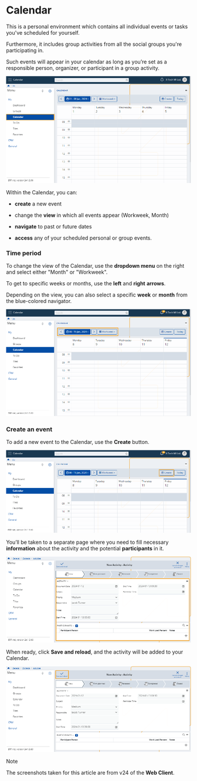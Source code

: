 # Calendar

This is a personal environment which contains all individual events or tasks you've scheduled for yourself. 

Furthermore, it includes group activities from all the social groups you're participating in. 

Such events will appear in your calendar as long as you’re set as a responsible person, organizer, or participant in a group activity.

![Express](pictures/Calendar_view.png)

Within the Calendar, you can:

* **create** a new event
  
* change the **view** in which all events appear (Workweek, Month)

* **navigate** to past or future dates

* **access** any of your scheduled personal or group events.

### Time period

To change the view of the Calendar, use the **dropdown menu** on the right and select either "Month" or "Workweek". 

To get to specific weeks or months, use the **left** and **right** **arrows**.

Depending on the view, you can also select a specific **week** or **month** from the blue-colored navigator.

![Express](pictures/Calendar_time_period.png)

### Create an event

To add a new event to the Calendar, use the **Create** button.

![Express](pictures/Calendar_create.png)

You’ll be taken to a separate page where you need to fill necessary **information** about the activity and the potential **participants** in it.

![Express](pictures/Calendar_create_view.png)

When ready, click **Save and reload**, and the activity will be added to your Calendar. 

![Express](pictures/Calendar_Create_save.png)



> [!NOTE]
> The screenshots taken for this article are from v24 of the **Web Client**.
